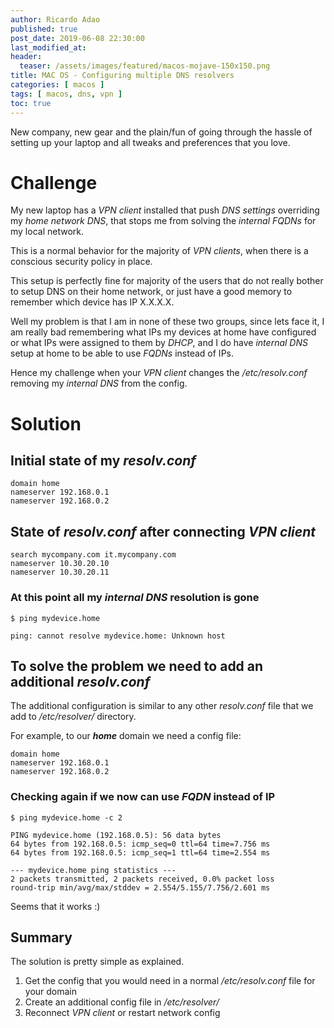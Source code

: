 ```yaml
---
author: Ricardo Adao
published: true
post_date: 2019-06-08 22:30:00
last_modified_at:
header:
  teaser: /assets/images/featured/macos-mojave-150x150.png
title: MAC OS - Configuring multiple DNS resolvers
categories: [ macos ]
tags: [ macos, dns, vpn ]
toc: true
---
```

New company, new gear and the plain/fun of going through the hassle of setting up your laptop and all tweaks and preferences that you love.

# Challenge

My new laptop has a _VPN client_ installed that push _DNS settings_ overriding my _home network DNS_, that stops me from solving the _internal FQDNs_ for my local network.

This is a normal behavior for the majority of _VPN clients_, when there is a conscious security policy in place.
 
This setup is perfectly fine for majority of the users that do not really bother to setup DNS on their home network, or just have a good memory to remember which device has IP X.X.X.X.

Well my problem is that I am in none of these two groups, since lets face it, I am really bad remembering what IPs my devices at home have configured or what IPs were assigned to them by _DHCP_, and I do have _internal DNS_ setup at home to be able to use _FQDNs_ instead of IPs.

Hence my challenge when your _VPN client_ changes the  _/etc/resolv.conf_ removing my _internal DNS_ from the config.

# Solution

## Initial state of my _resolv.conf_

```shell
domain home
nameserver 192.168.0.1
nameserver 192.168.0.2
```

## State of _resolv.conf_ after connecting _VPN client_

```shell
search mycompany.com it.mycompany.com
nameserver 10.30.20.10
nameserver 10.30.20.11
```

### At this point all my _internal DNS_ resolution is gone

```shell
$ ping mydevice.home

ping: cannot resolve mydevice.home: Unknown host
```

## To solve the problem we need to add an additional _resolv.conf_

The additional configuration is similar to any other _resolv.conf_ file that we add to _/etc/resolver/_ directory.

For example, to our _**home**_ domain we need a config file:

```shell
domain home
nameserver 192.168.0.1
nameserver 192.168.0.2
```

### Checking again if we now can use _FQDN_  instead of IP

```shell
$ ping mydevice.home -c 2

PING mydevice.home (192.168.0.5): 56 data bytes
64 bytes from 192.168.0.5: icmp_seq=0 ttl=64 time=7.756 ms
64 bytes from 192.168.0.5: icmp_seq=1 ttl=64 time=2.554 ms

--- mydevice.home ping statistics ---
2 packets transmitted, 2 packets received, 0.0% packet loss
round-trip min/avg/max/stddev = 2.554/5.155/7.756/2.601 ms
```

Seems that it works :)

## Summary

The solution is pretty simple as explained.

1. Get the config that you would need in a normal _/etc/resolv.conf_ file for your domain
2. Create an additional config file in _/etc/resolver/_
3. Reconnect _VPN client_ or restart network config